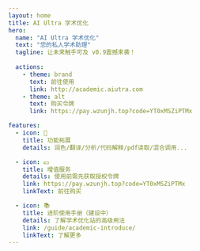 ```yaml
---
layout: home
title: AI Ultra 学术优化
hero:
  name: "AI Ultra 学术优化"
  text: "您的私人学术助理"
  tagline: 让未来触手可及 v0.9震撼来袭！
  
  actions:
    - theme: brand
      text: 前往使用
      link: http://academic.aiutra.com
    - theme: alt
      text: 购买令牌
      link: https://pay.wzunjh.top?code=YT0xMSZiPTMx

features:
  - icon: 📑
    title: 功能拓展
    details: 润色/翻译/分析/代码解释/pdf读取/混合调用...

  - icon: 💵
    title: 增值服务
    details: 使用前需先获取授权令牌
    link: https://pay.wzunjh.top?code=YT0xMSZiPTMx
    linkText: 前往购买

  - icon: 📚
    title: 进阶使用手册（建设中）
    details: 了解学术优化站的高级用法
    link: /guide/academic-introduce/
    linkText: 了解更多
---
```

